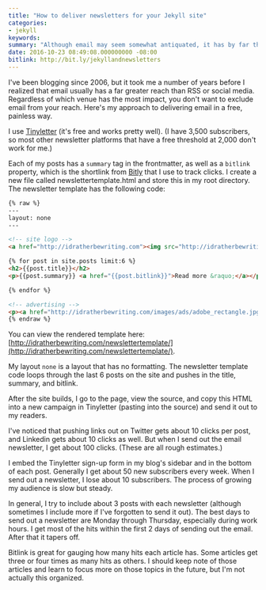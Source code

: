 ```yaml
---
title: "How to deliver newsletters for your Jekyll site"
categories:
- jekyll
keywords: 
summary: "Although email may seem somewhat antiquated, it has by far the greatest reach of any online communication method. If you have a Jekyll-based site, here's an easy approach to sending out an email newsletter. This approach involves using a for loop to get a summary of your latest posts and then pushing the content into simple HTML formatting that you can paste into Tinyletter's email template."
date: 2016-10-23 08:49:08.000000000 -08:00
bitlink: http://bit.ly/jekyllandnewsletters
---
```


I've been blogging since 2006, but it took me a number of years before I realized that email usually has a far greater reach than RSS or social media. Regardless of which venue has the most impact, you don't want to exclude email from your reach. Here's my approach to delivering email in a free, painless way.

I use [Tinyletter](http://tinyletter.com/) (it's free and works pretty well). (I have 3,500 subscribers, so most other newsletter platforms that have a free threshold at 2,000 don't work for me.)

Each of my posts has a `summary` tag in the frontmatter, as well as a `bitlink` property, which is the shortlink from [Bitly](https://bitly.com/) that I use to track clicks. I create a new file called newslettertemplate.html and store this in my root directory. The newsletter template has the following code: 

```html
{% raw %}
---
layout: none
---

<!-- site logo -->
<a href="http://idratherbewriting.com"><img src="http://idratherbewriting.com/images/idratherbewriting-site-logo.png"></a>

{% for post in site.posts limit:6 %}
<h2>{{post.title}}</h2>
<p>{{post.summary}} <a href="{{post.bitlink}}">Read more &raquo;</a></p>

{% endfor %}

<!-- advertising -->
<p><a href="http://idratherbewriting.com/images/ads/adobe_rectangle.jpg"><img src="http://idratherbewriting.com/images/ads/adobe_rectangle.jpg"></p></a>
{% endraw %}
```

You can view the rendered template here: [http://idratherbewriting.com/newslettertemplate/](http://idratherbewriting.com/newslettertemplate/).

My layout `none` is a layout that has no formatting. The newsletter template code loops through the last 6 posts on the site and pushes in the title, summary, and bitlink. 

After the site builds, I go to the page, view the source, and copy this HTML into a new campaign in Tinyletter (pasting into the source) and send it out to my readers.

I've noticed that pushing links out on Twitter gets about 10 clicks per post, and Linkedin gets about 10 clicks as well. But when I send out the email newsletter, I get about 100 clicks. (These are all rough estimates.)

I embed the Tinyletter sign-up form in my blog's sidebar and in the bottom of each post. Generally I get about 50 new subscribers every week. When I send out a newsletter, I lose about 10 subscribers. The process of growing my audience is slow but steady.

In general, I try to include about 3 posts with each newsletter (although sometimes I include more if I've forgotten to send it out). The best days to send out a newsletter are Monday through Thursday, especially during work hours. I get most of the hits within the first 2 days of sending out the email. After that it tapers off.

Bitlink is great for gauging how many hits each article has. Some articles get three or four times as many hits as others. I should keep note of those articles and learn to focus more on those topics in the future, but I'm not actually this organized.



